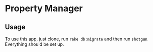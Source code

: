 # Property Manager

## Usage

To use this app, just clone, run `rake db:migrate` and then run `shotgun`.
Everything should be set up.
